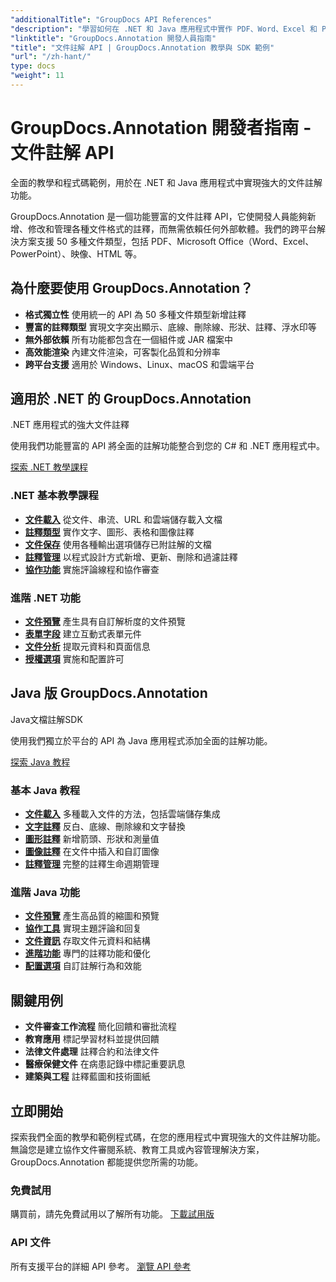 ```yaml
---
"additionalTitle": "GroupDocs API References"
"description": "學習如何在 .NET 和 Java 應用程式中實作 PDF、Word、Excel 和 PowerPoint 文件註解。本教學包含文字標記、註釋、形狀和協作功能的逐步教學。"
"linktitle": "GroupDocs.Annotation 開發人員指南"
"title": "文件註解 API | GroupDocs.Annotation 教學與 SDK 範例"
"url": "/zh-hant/"
type: docs
"weight": 11
---
```


# GroupDocs.Annotation 開發者指南 - 文件註解 API

全面的教學和程式碼範例，用於在 .NET 和 Java 應用程式中實現強大的文件註解功能。

GroupDocs.Annotation 是一個功能豐富的文件註釋 API，它使開發人員能夠新增、修改和管理各種文件格式的註釋，而無需依賴任何外部軟體。我們的跨平台解決方案支援 50 多種文件類型，包括 PDF、Microsoft Office（Word、Excel、PowerPoint）、映像、HTML 等。

## 為什麼要使用 GroupDocs.Annotation？

- **格式獨立性** 使用統一的 API 為 50 多種文件類型新增註釋
- **豐富的註釋類型** 實現文字突出顯示、底線、刪除線、形狀、註釋、浮水印等
- **無外部依賴** 所有功能都包含在一個組件或 JAR 檔案中
- **高效能渲染** 內建文件渲染，可客製化品質和分辨率
- **跨平台支援** 適用於 Windows、Linux、macOS 和雲端平台

## 適用於 .NET 的 GroupDocs.Annotation

.NET 應用程式的強大文件註釋

使用我們功能豐富的 API 將全面的註解功能整合到您的 C# 和 .NET 應用程式中。

[探索 .NET 教學課程](./net/)

### .NET 基本教學課程

- [**文件載入**](./net/document-loading) 從文件、串流、URL 和雲端儲存載入文檔
- [**註釋類型**](./net/text-annotations) 實作文字、圖形、表格和圖像註釋
- [**文件保存**](./net/document-saving) 使用各種輸出選項儲存已附註解的文檔
- [**註釋管理**](./net/annotation-management) 以程式設計方式新增、更新、刪除和過濾註釋
- [**協作功能**](./net/reply-management) 實施評論線程和協作審查

### 進階 .NET 功能

- [**文件預覽**](./net/document-preview) 產生具有自訂解析度的文件預覽
- [**表單字段**](./net/form-field-annotations) 建立互動式表單元件
- [**文件分析**](./net/document-information) 提取元資料和頁面信息
- [**授權選項**](./net/licensing-and-configuration) 實施和配置許可

## Java 版 GroupDocs.Annotation

Java文檔註解SDK

使用我們獨立於平台的 API 為 Java 應用程式添加全面的註解功能。

[探索 Java 教程](./java/)

### 基本 Java 教程

- [**文件載入**](./java/document-loading) 多種載入文件的方法，包括雲端儲存集成
- [**文字註釋**](./java/text-annotations) 反白、底線、刪除線和文字替換
- [**圖形註釋**](./java/graphical-annotations) 新增箭頭、形狀和測量值
- [**圖像註釋**](./java/image-annotations) 在文件中插入和自訂圖像  
- [**註釋管理**](./java/annotation-management) 完整的註釋生命週期管理

### 進階 Java 功能

- [**文件預覽**](./java/document-preview) 產生高品質的縮圖和預覽
- [**協作工具**](./java/reply-management) 實現主題評論和回复
- [**文件資訊**](./java/document-information) 存取文件元資料和結構
- [**進階功能**](./java/advanced-features) 專門的註釋功能和優化
- [**配置選項**](./java/licensing-and-configuration) 自訂註解行為和效能

## 關鍵用例

- **文件審查工作流程** 簡化回饋和審批流程
- **教育應用** 標記學習材料並提供回饋
- **法律文件處理** 註釋合約和法律文件
- **醫療保健文件** 在病患記錄中標記重要訊息
- **建築與工程** 註釋藍圖和技術圖紙

## 立即開始

探索我們全面的教學和範例程式碼，在您的應用程式中實現強大的文件註解功能。無論您是建立協作文件審閱系統、教育工具或內容管理解決方案，GroupDocs.Annotation 都能提供您所需的功能。

### 免費試用
購買前，請先免費試用以了解所有功能。
[下載試用版](https://releases.groupdocs.com/annotation/)

### API 文件
所有支援平台的詳細 API 參考。
[瀏覽 API 參考](https://reference.groupdocs.com/annotation/)